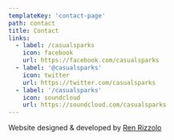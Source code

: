 ```yaml
---
templateKey: 'contact-page'
path: contact
title: Contact
links:
  - label: /casualsparks
    icon: facebook
    url: https://facebook.com/casualsparks
  - label: '@casualsparks'
    icon: twitter
    url: https://twitter.com/casualsparks
  - label: '/casualsparks'
    icon: soundcloud
    url: https://soundcloud.com/casualsparks
---
```

Website designed & developed by [Ren Rizzolo](https://github.com/renrizzolo)